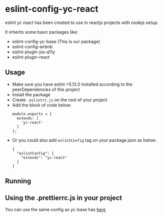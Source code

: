 # eslint-config-yc-react

eslint yc react has been created to use in reactjs projects with nodejs setup.

It inherits some basic packages like:
- eslint-config-yc-base (This is our package)
- eslint-config-airbnb
- eslint-plugin-jsx-a11y
- eslint-plugin-react

## Usage

- Make sure you have eslint >5.12.0 installed according to the peerDependencies of this project
- Install the package
- Create `.eslintrc.js` on the root of your project
- Add the block of code below:
  ```
  module.exports = {
    extends: [
      'yc-react'
    ]
  };
  ```
- Or you could also add `eslintConfig` tag on your package.json as below:
  ```
  {
    "eslintConfig": {
      "extends": "yc-react"
    }
  }
  ```

## Running

## Using the .prettierrc.js in your project

You can use the same config as yc-base has [here](../eslint-config-yc-base/README.md#using-the-.prettierrc.js-in-your-project)
